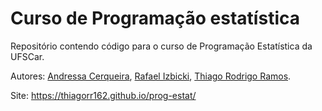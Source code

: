 # Curso de Programação estatística

Repositório contendo código para o curso de Programação Estatística da UFSCar.


Autores: [Andressa Cerqueira](https://www.servidores.ufscar.br/acerqueira/), [Rafael Izbicki](http://rafaelizbicki.com/), [Thiago Rodrigo Ramos](https://thiagorr162.github.io/).

Site: https://thiagorr162.github.io/prog-estat/
